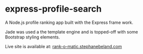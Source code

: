 # express-profile-search
A Node.js profile ranking app built with the Express frame work.

Jade was used a the template engine and is topped-off with some Bootstrap styling elements. 

Live site is available at: [rank-o-matic.stephanebeland.com](http://rank-o-matic.stephanebeland.com)




